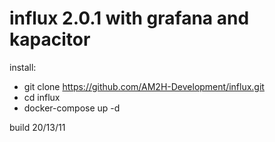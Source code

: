 # influx 2.0.1 with grafana and kapacitor 
install:
* git clone https://github.com/AM2H-Development/influx.git
* cd influx
* docker-compose up -d

build 20/13/11
